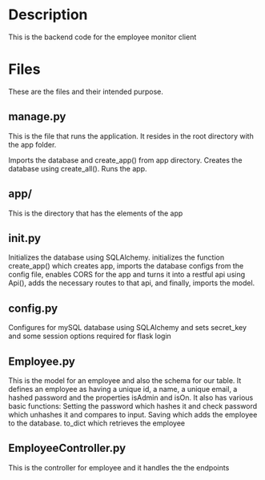 # Description
This is the backend code for the employee monitor client


# Files

These are the files and their intended purpose.

## manage.py

This is the file that runs the application. It resides in the root directory with the app folder.

Imports the database and create_app() from app directory.
Creates the database using create_all().
Runs the app.


## app/

This is the directory that has the elements of the app

## init.py

Initializes the database using SQLAlchemy.
initializes the function create_app() which creates app, imports the database configs from the config file, enables CORS for the app and turns it into a restful api using Api(), adds the necessary routes to that api, and finally, imports the model.

## config.py

Configures for mySQL database using SQLAlchemy and sets secret_key and some session options required for flask login

## Employee.py

This is the model for an employee and also the schema for our table.
It defines an employee as having a unique id, a name, a unique email, a hashed password and the properties isAdmin and isOn.
It also has various basic functions:
Setting the password which hashes it and check password which unhashes it and compares to input.
Saving which adds the employee to the database.
to_dict which retrieves the employee


## EmployeeController.py
This is the controller for employee and it handles the the endpoints
